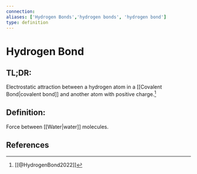 ```yaml
---
connection:
aliases: ['Hydrogen Bonds','hydrogen bonds', 'hydrogen bond']
type: definition
---
```


# Hydrogen Bond

## TL;DR:
Electrostatic attraction between a hydrogen atom in a [[Covalent Bond|covalent bond]] and another atom with positive charge.[^1]

## Definition:
Force between [[Water|water]] molecules.

## References

[^1]: [[@HydrogenBond2022]]